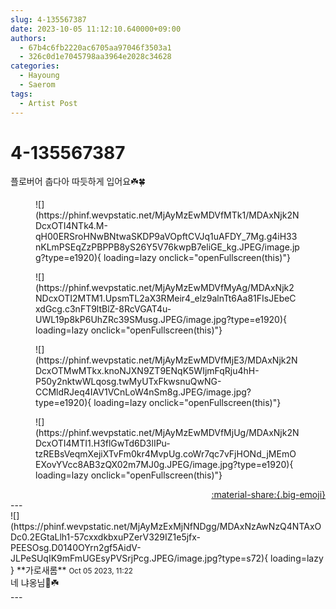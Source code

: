 ```yaml
---
slug: 4-135567387
date: 2023-10-05 11:12:10.640000+09:00
authors:
  - 67b4c6fb2220ac6705aa97046f3503a1
  - 326c0d1e7045798aa3964e2028c34628
categories:
  - Hayoung
  - Saerom
tags:
  - Artist Post
---
```


# 4-135567387

<div class="post-container" markdown="1">
<div class="content-container md-sidebar__scrollwrap" markdown="1">

플로버어 춥다아 따듯하게 입어요☘️🍀
<figure markdown="1">
![](https://phinf.wevpstatic.net/MjAyMzEwMDVfMTk1/MDAxNjk2NDcxOTI4NTk4.M-qH00ERSroHNwBNtwaSKDP9aVOpftCVJq1uAFDY_7Mg.g4iH33nKLmPSEqZzPBPPB8yS26Y5V76kwpB7eliGE_kg.JPEG/image.jpg?type=e1920){ loading=lazy onclick="openFullscreen(this)"}
</figure>

<figure markdown="1">
![](https://phinf.wevpstatic.net/MjAyMzEwMDVfMyAg/MDAxNjk2NDcxOTI2MTM1.UpsmTL2aX3RMeir4_elz9alnTt6Aa81FIsJEbeCxdGcg.c3nFT9ltBlZ-8RcVGAT4u-UWL19p8kP6UhZRc39SMusg.JPEG/image.jpg?type=e1920){ loading=lazy onclick="openFullscreen(this)"}
</figure>

<figure markdown="1">
![](https://phinf.wevpstatic.net/MjAyMzEwMDVfMjE3/MDAxNjk2NDcxOTMwMTkx.knoNJXN9ZT9ENqK5WIjmFqRju4hH-P50y2nktwWLqosg.twMyUTxFkwsnuQwNG-CCMldRJeq4IAV1VCnLoW4nSm8g.JPEG/image.jpg?type=e1920){ loading=lazy onclick="openFullscreen(this)"}
</figure>

<figure markdown="1">
![](https://phinf.wevpstatic.net/MjAyMzEwMDVfMjUg/MDAxNjk2NDcxOTI4MTI1.H3flGwTd6D3lIPu-tzREBsVeqmXejiXTvFm0kr4MvpUg.coWr7qc7vFjHONd_jMEmOEXovYVcc8AB3zQX02m7MJ0g.JPEG/image.jpg?type=e1920){ loading=lazy onclick="openFullscreen(this)"}
</figure>


</div>
</div>

<div style="text-align: right;" markdown="1">
<a href="https://weverse.io/fromis9/artist/4-135567387" style="text-align: right;">:material-share:{.big-emoji}</a>
</div>
---

<div class="comments-container md-sidebar__scrollwrap" markdown="1">
<div class="comment" markdown="1">
<div class='id-container' markdown="1">
![](https://phinf.wevpstatic.net/MjAyMzExMjNfNDgg/MDAxNzAwNzQ4NTAxODc0.2EGtaLlh1-57cxxdkbxuPZerV329IZ1e5jfx-PEESOsg.D0140OYrn2gf5AidV-JLPeSUqIK9mFmUGEsyPVSrjPcg.JPEG/image.jpg?type=s72){ loading=lazy }
**<span class="artist">가로새롬</span>** <small>Oct 05 2023, 11:22</small><br>
</div>
<div class='comment-body' markdown="1">
네 냐옹님🫡☘️
</div>
</div>
</div>
---
